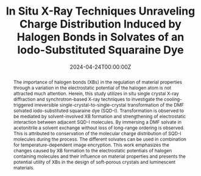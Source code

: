 ---
title: 'In Situ X-Ray Techniques Unraveling Charge Distribution Induced by Halogen Bonds in Solvates of an Iodo-Substituted Squaraine Dye'

# Authors
# If you created a profile for a user (e.g. the default `admin` user), write the username (folder name) here
# and it will be replaced with their full name and linked to their profile.
authors:
  - Xiaoyu Ye
  - Jonathan Gutenthaler-Tietze
  - Ruoxuan Wu
  - Guomin Xia*
  - Shidang Xu*
  - Bin Liu*
  - Yi-Hung Chen*
  - Konstantin Karaghiosoff

# Author notes (optional)
author_notes:
  - 'Equal contribution'
  - 'Equal contribution'
  - 'Equal contribution'
  - 'Corresponding author'
  - 'Corresponding author'
  - 'Corresponding author'
  - 'Corresponding author'
  - 'Equal contribution'

date: '2024-04-24T00:00:00Z'
doi: '10.1002/advs.202400661'

# Schedule page publish date (NOT publication's date).
publishDate: '2024-06-03T00:00:00Z'

# Publication type.
# Accepts a single type but formatted as a YAML list (for Hugo requirements).
# Enter a publication type from the CSL standard.
publication_types: ['article-journal']

# Publication name and optional abbreviated publication name.
publication: In *Advanced Science*
publication_short: In * Adv. Sci.*

abstract: The importance of halogen bonds (XBs) in the regulation of material properties through a variation in the electrostatic potential of the halogen atom is not attracted much attention. Herein, this study utilizes in situ single crystal X-ray diffraction and synchrotron-based X-ray techniques to investigate the cooling-triggered irreversible single-crystal-to-single-crystal transformation of the DMF solvated iodo-substituted squaraine dye (SQD-I). Transformation is observed to be mediated by solvent-involved XB formation and strengthening of electrostatic interaction between adjacent SQD-I molecules. By immersing a DMF solvate in acetonitrile a solvent exchange without loss of long-range ordering is observed. This is attributed to conservation of the molecular charge distribution of SQD-I molecules during the process. The different solvates can be used in combination for temperature-dependent image encryption. This work emphasizes the changes caused by XB formation to the electrostatic potentials of halogen containing molecules and their influence on material properties and presents the potential utility of XBs in the design of soft-porous crystals and luminescent materials.

# Summary. An optional shortened abstract.
summary: The importance of halogen bonds (XBs) in the regulation of material properties through a variation in the electrostatic potential of the halogen atom is not attracted much attention. Herein, this study utilizes in situ single crystal X-ray diffraction and synchrotron-based X-ray techniques to investigate the cooling-triggered irreversible single-crystal-to-single-crystal transformation of the DMF solvated iodo-substituted squaraine dye (SQD-I). Transformation is observed to be mediated by solvent-involved XB formation and strengthening of electrostatic interaction between adjacent SQD-I molecules. By immersing a DMF solvate in acetonitrile a solvent exchange without loss of long-range ordering is observed. This is attributed to conservation of the molecular charge distribution of SQD-I molecules during the process. The different solvates can be used in combination for temperature-dependent image encryption. This work emphasizes the changes caused by XB formation to the electrostatic potentials of halogen containing molecules and their influence on material properties and presents the potential utility of XBs in the design of soft-porous crystals and luminescent materials.
tags: []

# Display this page in the Featured widget?
featured: true

# Custom links (uncomment lines below)
# links:
# - name: Custom Link
#   url: http://example.org

url_pdf: 'https://onlinelibrary.wiley.com/doi/epdf/10.1002/advs.202400661'
url_code: ''
url_dataset: ''
url_poster: ''
url_project: ''
url_slides: ''
url_source: ''
url_video: ''

# Featured image
# To use, add an image named `featured.jpg/png` to your page's folder.
image:
  caption: 'Image credit: [**Unsplash**](https://unsplash.com/photos/pLCdAaMFLTE)'
  focal_point: ''
  preview_only: false
---